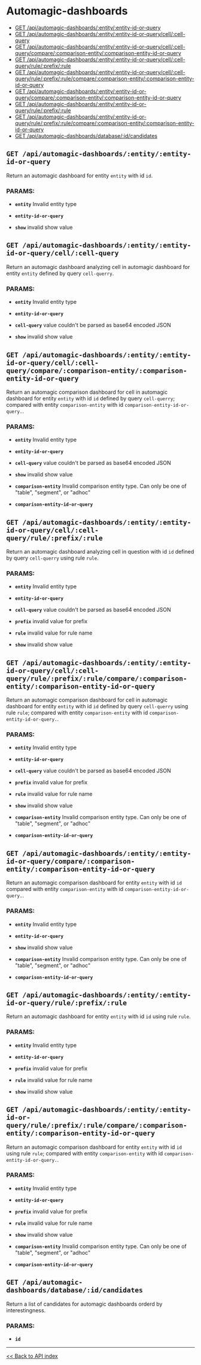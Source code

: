 # Automagic-dashboards

  - [GET /api/automagic-dashboards/:entity/:entity-id-or-query](#get-apiautomagic-dashboardsentityentity-id-or-query)
  - [GET /api/automagic-dashboards/:entity/:entity-id-or-query/cell/:cell-query](#get-apiautomagic-dashboardsentityentity-id-or-querycellcell-query)
  - [GET /api/automagic-dashboards/:entity/:entity-id-or-query/cell/:cell-query/compare/:comparison-entity/:comparison-entity-id-or-query](#get-apiautomagic-dashboardsentityentity-id-or-querycellcell-querycomparecomparison-entitycomparison-entity-id-or-query)
  - [GET /api/automagic-dashboards/:entity/:entity-id-or-query/cell/:cell-query/rule/:prefix/:rule](#get-apiautomagic-dashboardsentityentity-id-or-querycellcell-queryruleprefixrule)
  - [GET /api/automagic-dashboards/:entity/:entity-id-or-query/cell/:cell-query/rule/:prefix/:rule/compare/:comparison-entity/:comparison-entity-id-or-query](#get-apiautomagic-dashboardsentityentity-id-or-querycellcell-queryruleprefixrulecomparecomparison-entitycomparison-entity-id-or-query)
  - [GET /api/automagic-dashboards/:entity/:entity-id-or-query/compare/:comparison-entity/:comparison-entity-id-or-query](#get-apiautomagic-dashboardsentityentity-id-or-querycomparecomparison-entitycomparison-entity-id-or-query)
  - [GET /api/automagic-dashboards/:entity/:entity-id-or-query/rule/:prefix/:rule](#get-apiautomagic-dashboardsentityentity-id-or-queryruleprefixrule)
  - [GET /api/automagic-dashboards/:entity/:entity-id-or-query/rule/:prefix/:rule/compare/:comparison-entity/:comparison-entity-id-or-query](#get-apiautomagic-dashboardsentityentity-id-or-queryruleprefixrulecomparecomparison-entitycomparison-entity-id-or-query)
  - [GET /api/automagic-dashboards/database/:id/candidates](#get-apiautomagic-dashboardsdatabaseidcandidates)

## `GET /api/automagic-dashboards/:entity/:entity-id-or-query`

Return an automagic dashboard for entity `entity` with id `id`.

### PARAMS:

*  **`entity`** Invalid entity type

*  **`entity-id-or-query`** 

*  **`show`** invalid show value

## `GET /api/automagic-dashboards/:entity/:entity-id-or-query/cell/:cell-query`

Return an automagic dashboard analyzing cell in  automagic dashboard for entity `entity`
   defined by
   query `cell-querry`.

### PARAMS:

*  **`entity`** Invalid entity type

*  **`entity-id-or-query`** 

*  **`cell-query`** value couldn't be parsed as base64 encoded JSON

*  **`show`** invalid show value

## `GET /api/automagic-dashboards/:entity/:entity-id-or-query/cell/:cell-query/compare/:comparison-entity/:comparison-entity-id-or-query`

Return an automagic comparison dashboard for cell in automagic dashboard for entity `entity`
   with id `id` defined by query `cell-querry`; compared with entity `comparison-entity` with id
   `comparison-entity-id-or-query.`.

### PARAMS:

*  **`entity`** Invalid entity type

*  **`entity-id-or-query`** 

*  **`cell-query`** value couldn't be parsed as base64 encoded JSON

*  **`show`** invalid show value

*  **`comparison-entity`** Invalid comparison entity type. Can only be one of "table", "segment", or "adhoc"

*  **`comparison-entity-id-or-query`**

## `GET /api/automagic-dashboards/:entity/:entity-id-or-query/cell/:cell-query/rule/:prefix/:rule`

Return an automagic dashboard analyzing cell in question  with id `id` defined by
   query `cell-querry` using rule `rule`.

### PARAMS:

*  **`entity`** Invalid entity type

*  **`entity-id-or-query`** 

*  **`cell-query`** value couldn't be parsed as base64 encoded JSON

*  **`prefix`** invalid value for prefix

*  **`rule`** invalid value for rule name

*  **`show`** invalid show value

## `GET /api/automagic-dashboards/:entity/:entity-id-or-query/cell/:cell-query/rule/:prefix/:rule/compare/:comparison-entity/:comparison-entity-id-or-query`

Return an automagic comparison dashboard for cell in automagic dashboard for entity `entity`
   with id `id` defined by query `cell-querry` using rule `rule`; compared with entity
   `comparison-entity` with id `comparison-entity-id-or-query.`.

### PARAMS:

*  **`entity`** Invalid entity type

*  **`entity-id-or-query`** 

*  **`cell-query`** value couldn't be parsed as base64 encoded JSON

*  **`prefix`** invalid value for prefix

*  **`rule`** invalid value for rule name

*  **`show`** invalid show value

*  **`comparison-entity`** Invalid comparison entity type. Can only be one of "table", "segment", or "adhoc"

*  **`comparison-entity-id-or-query`**

## `GET /api/automagic-dashboards/:entity/:entity-id-or-query/compare/:comparison-entity/:comparison-entity-id-or-query`

Return an automagic comparison dashboard for entity `entity` with id `id` compared with entity
   `comparison-entity` with id `comparison-entity-id-or-query.`.

### PARAMS:

*  **`entity`** Invalid entity type

*  **`entity-id-or-query`** 

*  **`show`** invalid show value

*  **`comparison-entity`** Invalid comparison entity type. Can only be one of "table", "segment", or "adhoc"

*  **`comparison-entity-id-or-query`**

## `GET /api/automagic-dashboards/:entity/:entity-id-or-query/rule/:prefix/:rule`

Return an automagic dashboard for entity `entity` with id `id` using rule `rule`.

### PARAMS:

*  **`entity`** Invalid entity type

*  **`entity-id-or-query`** 

*  **`prefix`** invalid value for prefix

*  **`rule`** invalid value for rule name

*  **`show`** invalid show value

## `GET /api/automagic-dashboards/:entity/:entity-id-or-query/rule/:prefix/:rule/compare/:comparison-entity/:comparison-entity-id-or-query`

Return an automagic comparison dashboard for entity `entity` with id `id` using rule `rule`;
   compared with entity `comparison-entity` with id `comparison-entity-id-or-query.`.

### PARAMS:

*  **`entity`** Invalid entity type

*  **`entity-id-or-query`** 

*  **`prefix`** invalid value for prefix

*  **`rule`** invalid value for rule name

*  **`show`** invalid show value

*  **`comparison-entity`** Invalid comparison entity type. Can only be one of "table", "segment", or "adhoc"

*  **`comparison-entity-id-or-query`**

## `GET /api/automagic-dashboards/database/:id/candidates`

Return a list of candidates for automagic dashboards orderd by interestingness.

### PARAMS:

*  **`id`**

---

[<< Back to API index](../api-documentation.md)